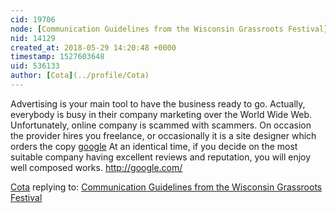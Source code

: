 ```yaml
---
cid: 19706
node: [Communication Guidelines from the Wisconsin Grassroots Festival](../notes/mathew/04-22-2017/communication-guidelines-from-the-wisconsin-grassroots-festival)
nid: 14129
created_at: 2018-05-29 14:20:48 +0000
timestamp: 1527603648
uid: 536133
author: [Cota](../profile/Cota)
---
```


Advertising is your main tool to have the business ready to go. Actually, everybody is busy in their company marketing over the World Wide Web. Unfortunately, online company is scammed with scammers. On occasion the provider hires you freelance, or occasionally it is a site designer which orders the copy <a href="http://google.com/">google</a> At an identical time, if you decide on the most suitable company having excellent reviews and reputation, you will enjoy well composed works. http://google.com/			

[Cota](../profile/Cota) replying to: [Communication Guidelines from the Wisconsin Grassroots Festival](../notes/mathew/04-22-2017/communication-guidelines-from-the-wisconsin-grassroots-festival)

